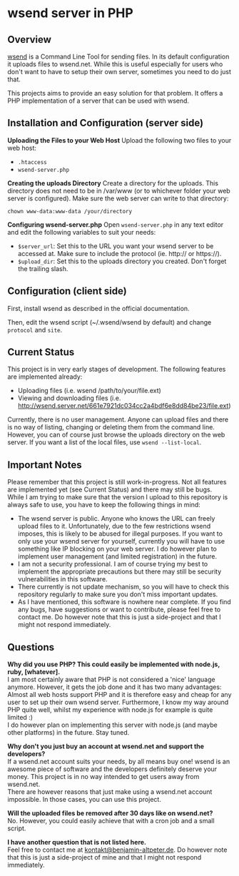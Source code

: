 # wsend server in PHP

## Overview
[wsend](https://github.com/abemassry/wsend) is a Command Line Tool for sending files. In its default configuration it uploads files to wsend.net. While this is useful especially for users who don't want to have to setup their own server, sometimes you need to do just that.

This projects aims to provide an easy solution for that problem. It offers a PHP implementation of a server that can be used with wsend.

## Installation and Configuration (server side)

**Uploading the Files to your Web Host**
Upload the following two files to your web host:
- `.htaccess`
- `wsend-server.php`

**Creating the uploads Directory**
Create a directory for the uploads. This directory does not need to be in /var/www (or to whichever folder your web server is configured).
Make sure the web server can write to that directory:

    chown www-data:www-data /your/directory

**Configuring wsend-server.php**
Open `wsend-server.php` in any text editor and edit the following variables to suit your needs:
- `$server_url`: Set this to the URL you want your wsend server to be accessed at. Make sure to include the protocol (ie. http:// or https://).
- `$upload_dir`: Set this to the uploads directory you created. Don't forget the trailing slash.

## Configuration (client side)
First, install wsend as described in the official documentation.

Then, edit the wsend script (~/.wsend/wsend by default) and change `protocol` and `site`.

## Current Status
This project is in very early stages of development.
The following features are implemented already:
- Uploading files (i.e. wsend /path/to/your/file.ext)
- Viewing and downloading files (i.e. http://wsend.server.net/661e7921dc034cc2a4bdf6e8dd84be23/file.ext)

Currently, there is no user management. Anyone can upload files and there is no way of listing, changing or deleting them from the command line. However, you can of course just browse the uploads directory on the web server. If you want a list of the local files, use `wsend --list-local`.

## Important Notes
Please remember that this project is still work-in-progress. Not all features are implemented yet (see Current Status) and there may still be bugs.  
While I am trying to make sure that the version I upload to this repository is always safe to use, you have to keep the following things in mind:
- The wsend server is public. Anyone who knows the URL can freely upload files to it. Unfortunately, due to the few restrictions wsend imposes, this is likely to be abused for illegal purposes. If you want to only use your wsend server for yourself, currently you will have to use something like IP blocking on your web server. I do however plan to implement user management (and limited registration) in the future.
- I am not a security professional. I am of course trying my best to implement the appropriate precautions but there may still be security vulnerabilities in this software.
- There currently is not update mechanism, so you will have to check this repository regularly to make sure you don't miss important updates.
- As I have mentioned, this software is nowhere near complete. If you find any bugs, have suggestions or want to contribute, please feel free to contact me. Do however note that this is just a side-project and that I might not respond immediately.

## Questions
**Why did you use PHP? This could easily be implemented with node.js, ruby, [whatever].**  
I am most certainly aware that PHP is not considered a 'nice' language anymore. However, it gets the job done and it has two many advantages: Almost all web hosts support PHP and it is therefore easy and cheap for any user to set up their own wsend server. Furthermore, I know my way around PHP quite well, whilst my experience with node.js for example is quite limited :)  
I do however plan on implementing this server with node.js (and maybe other platforms) in the future. Stay tuned.

**Why don't you just buy an account at wsend.net and support the developers?**  
If a wsend.net account suits your needs, by all means buy one! wsend is an awesome piece of software and the developers definitely deserve your money. This project is in no way intended to get users away from wsend.net.  
There are however reasons that just make using a wsend.net account impossible. In those cases, you can use this project.

**Will the uploaded files be removed after 30 days like on wsend.net?**  
No. However, you could easily achieve that with a cron job and a small script.

**I have another question that is not listed here.**  
Feel free to contact me at kontakt@benjamin-altpeter.de. Do however note that this is just a side-project of mine and that I might not respond immediately.